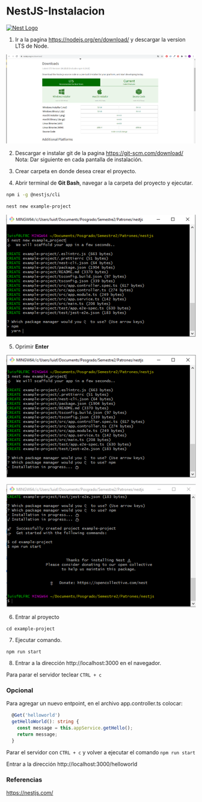 # NestJS-Instalacion

<p align="left">
  <a href="http://nestjs.com/" target="blank"><img src="https://nestjs.com/img/logo-small.svg" width="100" alt="Nest Logo" /></a>
</p>

1. Ir a la pagina https://nodejs.org/en/download/ y descargar la version LTS de Node.

![](./capturas/1.PNG)

2. Descargar e instalar git de la pagina https://git-scm.com/download/ Nota: Dar siguiente en cada pantalla de instalación.

3. Crear carpeta en donde desea crear el proyecto.

4. Abrir terminal de **Git Bash**, navegar a la carpeta del proyecto y ejecutar.
```bash
npm i -g @nestjs/cli
```
```bash
nest new example-project
```

![](./capturas/2.PNG)

5. Oprimir **Enter**

![](./capturas/3.PNG)

![](./capturas/4.PNG)

6. Entrar al proyecto
```
cd example-project
```
7. Ejecutar comando.
```
npm run start
```
8. Entrar a la dirección http://localhost:3000 en el navegador.

Para parar el servidor teclear ``CTRL + c``

### Opcional
Para agregar un nuevo entpoint, en el archivo app.controller.ts colocar:

```typescript
  @Get('helloworld')
  getHelloWorld(): string {
    const message = this.appService.getHello();
    return message;
  }
```
Parar el servidor con ``CTRL + c`` y volver a ejecutar el comando ``npm run start``

Entrar a la dirección http://localhost:3000/helloworld

### Referencias
https://nestjs.com/
